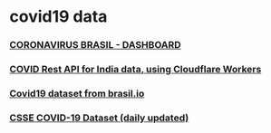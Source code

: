 # covid19 data

### [CORONAVIRUS BRASIL - DASHBOARD](https://covid.saude.gov.br/)

### [COVID Rest API for India data, using Cloudflare Workers](https://github.com/amodm/api-covid19-in)

### [Covid19 dataset from brasil.io](https://brasil.io/dataset/covid19/caso)

### [CSSE COVID-19 Dataset (daily updated)](https://github.com/CSSEGISandData/COVID-19/tree/master/csse_covid_19_data)